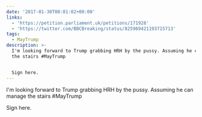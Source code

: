 ```yaml
---
date: '2017-01-30T08:01:02+00:00'
links:
  - 'https://petition.parliament.uk/petitions/171928'
  - 'https://twitter.com/BBCBreaking/status/825969421193715713'
tags:
  - MayTrump
description: >-
  I'm looking forward to Trump grabbing HRH by the pussy. Assuming he can manage
  the stairs #MayTrump


  Sign here.
---
```

I'm looking forward to Trump grabbing HRH by the pussy. Assuming he can manage the stairs #MayTrump

Sign here.  
